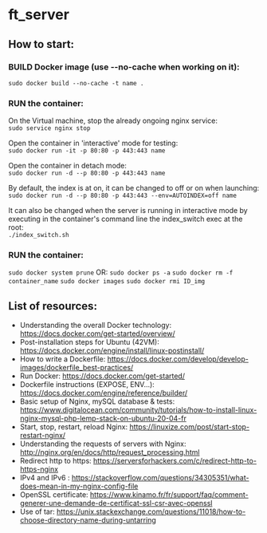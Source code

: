 # ft_server

## How to start:

### BUILD Docker image (use --no-cache when working on it):  
  `sudo docker build --no-cache -t name .`

### RUN the container:
On the Virtual machine, stop the already ongoing nginx service:  
  `sudo service nginx stop`

  Open the container in 'interactive' mode for testing:  
  `sudo docker run -it -p 80:80 -p 443:443 name`

  Open the container in detach mode:  
  `sudo docker run -d --p 80:80 -p 443:443 name`

  By default, the index is at on, it can be changed to off or on when launching:  
  `sudo docker run -d --p 80:80 -p 443:443 --env=AUTOINDEX=off name`

  It can also be changed when the server is running in interactive mode by executing in the container's command line the index_switch exec at the root:  
  `./index_switch.sh`

### RUN the container:
  `sudo docker system prune`
  OR:
  `sudo docker ps -a`
  `sudo docker rm -f container_name`
  `sudo docker images`
  `sudo docker rmi ID_img`  


## List of resources:

* Understanding the overall Docker technology: https://docs.docker.com/get-started/overview/
* Post-installation steps for Ubuntu (42VM): https://docs.docker.com/engine/install/linux-postinstall/
* How to write a Dockerfile: https://docs.docker.com/develop/develop-images/dockerfile_best-practices/
* Run Docker: https://docs.docker.com/get-started/
* Dockerfile instructions (EXPOSE, ENV...): https://docs.docker.com/engine/reference/builder/
* Basic setup of Nginx, mySQL database & tests: https://www.digitalocean.com/community/tutorials/how-to-install-linux-nginx-mysql-php-lemp-stack-on-ubuntu-20-04-fr
* Start, stop, restart, reload Nginx: https://linuxize.com/post/start-stop-restart-nginx/
* Understanding the requests of servers with Nginx: http://nginx.org/en/docs/http/request_processing.html
* Redirect http to https: https://serversforhackers.com/c/redirect-http-to-https-nginx
* IPv4 and IPv6 : https://stackoverflow.com/questions/34305351/what-does-mean-in-my-nginx-config-file
* OpenSSL certificate: https://www.kinamo.fr/fr/support/faq/comment-generer-une-demande-de-certificat-ssl-csr-avec-openssl
* Use of tar: https://unix.stackexchange.com/questions/11018/how-to-choose-directory-name-during-untarring
